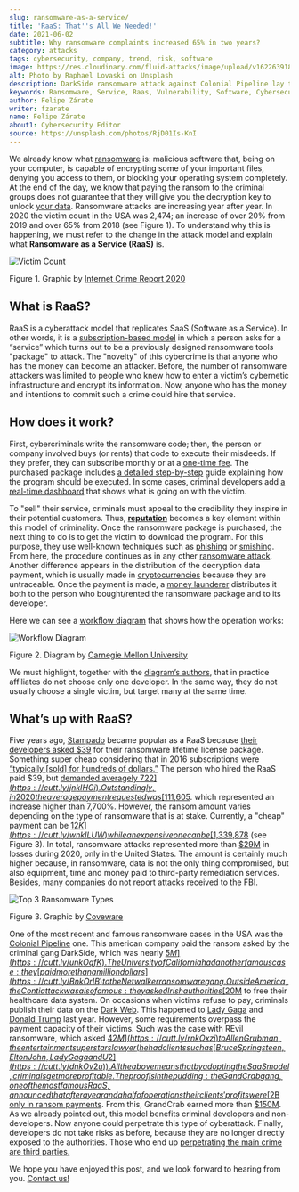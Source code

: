 ```yaml
---
slug: ransomware-as-a-service/
title: 'RaaS: That''s All We Needed!'
date: 2021-06-02
subtitle: Why ransomware complaints increased 65% in two years?
category: attacks
tags: cybersecurity, company, trend, risk, software
image: https://res.cloudinary.com/fluid-attacks/image/upload/v1622639187/blog/raas/cover_pt6ovb.webp
alt: Photo by Raphael Lovaski on Unsplash
description: DarkSide ransomware attack against Colonial Pipeline lay the cards on the table. Ransomware as a Service is at the forefront and here is what we know about it.
keywords: Ransomware, Service, Raas, Vulnerability, Software, Cybersecurity, Ethical Hacking, Processor, Pentesting
author: Felipe Zárate
writer: fzarate
name: Felipe Zárate
about1: Cybersecurity Editor
source: https://unsplash.com/photos/RjD01Is-KnI
---
```


We already know what [ransomware](../ransomware/) is: malicious software
that, being on your computer, is capable of encrypting some of your
important files, denying you access to them, or blocking your operating
system completely. At the end of the day, we know that paying the ransom
to the criminal groups does not guarantee that they will give you the
decryption key to unlock [your data](https://cutt.ly/snkgWa8).
Ransomware attacks are increasing year after year. In 2020 the victim
count in the USA was 2,474; an increase of over 20% from 2019 and over
65% from 2018 (see Figure 1). To understand why this is happening, we
must refer to the change in the attack model and explain what
**Ransomware as a Service (RaaS)** is.

<div class="imgblock">

![Victim Count](https://res.cloudinary.com/fluid-attacks/image/upload/v1622639187/blog/raas/figure1_bvtnmi.webp)

<div class="title">

Figure 1. Graphic by [Internet Crime
Report 2020](https://cutt.ly/mnkPgpH)

</div>

</div>

## What is RaaS?

RaaS is a cyberattack model that replicates SaaS (Software as a
Service). In other words, it is a [subscription-based
model](https://cutt.ly/inkPsE7) in which a person asks for a “service”
which turns out to be a previously designed ransomware tools "package"
to attack. The "novelty" of this cybercrime is that anyone who has the
money can become an attacker. Before, the number of ransomware attackers
was limited to people who knew how to enter a victim’s cybernetic
infrastructure and encrypt its information. Now, anyone who has the
money and intentions to commit such a crime could hire that service.

## How does it work?

First, cybercriminals write the ransomware code; then, the person or
company involved buys (or rents) that code to execute their misdeeds. If
they prefer, they can subscribe monthly or at a [one-time
fee](https://cutt.ly/nnkUXle). The purchased package includes [a
detailed step-by-step](https://cutt.ly/wnkUSJ8) guide explaining how the
program should be executed. In some cases, criminal developers add [a
real-time dashboard](https://cutt.ly/ZnkhQh6) that shows what is going
on with the victim.

To "sell" their service, criminals must appeal to the credibility they
inspire in their potential customers. Thus,
[**reputation**](https://cutt.ly/nnkUXle) becomes a key element within
this model of criminality. Once the ransomware package is purchased, the
next thing to do is to get the victim to download the program. For this
purpose, they use well-known techniques such as [phishing](../phishing/)
or [smishing](../smishing). From here, the procedure continues as in any
other [ransomware attack](../ransomware). Another difference appears in
the distribution of the decryption data payment, which is usually made
in [cryptocurrencies](https://cutt.ly/dnkUMwu) because they are
untraceable. Once the payment is made, a [money
launderer](https://cutt.ly/inkU2h8) distributes it both to the person
who bought/rented the ransomware package and to its developer.

Here we can see a [workflow diagram](https://cutt.ly/wnkUSJ8) that shows
how the operation works:

<div class="imgblock">

![Workflow Diagram](https://res.cloudinary.com/fluid-attacks/image/upload/v1622639187/blog/raas/figure2_tzkajt.webp)

<div class="title">

Figure 2. Diagram by [Carnegie Mellon
University](https://cutt.ly/wnkUSJ8)

</div>

</div>

We must highlight, together with the [diagram’s
authors](https://cutt.ly/wnkUSJ8), that in practice affiliates do not
choose only one developer. In the same way, they do not usually choose a
single victim, but target many at the same time.

## What’s up with RaaS?

Five years ago, [Stampado](https://cutt.ly/bnkkbFF) became popular as a
RaaS because [their developers asked $39](https://cutt.ly/lnkIont) for
their ransomware lifetime license package. Something super cheap
considering that in 2016 subscriptions were [“typically \[sold\] for
hundreds of dollars.”](https://cutt.ly/VnkIscy) The person who hired the
RaaS paid $39, but [demanded averagely $722](https://cutt.ly/jnkIHGi).
Outstandingly, in 2020 the average payment requested was
[$111,605](https://cutt.ly/wnkILUW). which represented an increase
higher than 7,700%. However, the ransom amount varies depending on the
type of ransomware that is at stake. Currently, a "cheap" payment can be
[$12K](https://cutt.ly/wnkILUW) while an expensive one can be
[$1,339,878](https://cutt.ly/jnkICV5) (see Figure 3). In total,
ransomware attacks represented more than
[$29M](https://www.ic3.gov/Media/PDF/AnnualReport/2020_IC3Report.pdf) in
losses during 2020, only in the United States. The amount is certainly
much higher because, in ransomware, data is not the only thing
compromised, but also equipment, time and money paid to third-party
remediation services. Besides, many companies do not report attacks
received to the FBI.

<div class="imgblock">

![Top 3 Ransomware Types](https://res.cloudinary.com/fluid-attacks/image/upload/v1622639187/blog/raas/figure3_yfqmlw.webp)

<div class="title">

Figure 3. Graphic by [Coveware](https://cutt.ly/wnkILUW)

</div>

</div>

One of the most recent and famous ransomware cases in the USA was the
[Colonial Pipeline](../pipeline-ransomware-darkside/) one. This american
company paid the ransom asked by the criminal gang DarkSide, which was
nearly [$5M](https://cutt.ly/unkOqfK). The University of California had
another famous case: they [paid more than a million
dollars](https://cutt.ly/BnkOrIB) to the Netwalker ransomware gang.
Outside America, the Conti attack was also famous: they asked Irish
authorities [$20M](https://cutt.ly/xnkOorA) to free their healthcare
data system. On occasions when victims refuse to pay, criminals publish
their data on the [Dark Web](../dark-web/). This happened to [Lady
Gaga](https://cutt.ly/HnkOs3t) and [Donald
Trump](https://cutt.ly/gnkOjR7) last year. However, some requirements
overpass the payment capacity of their victims. Such was the case with
REvil ransomware, which asked [$42M](https://cutt.ly/rnkOxzi) to Allen
Grubman, the entertainment superstars lawyer (he had clients such as
[Bruce Springsteen, Elton John, Lady Gaga and
U2](https://cutt.ly/dnkOv2u)). All the above means that by adopting the
SaaS model, criminals get more profitable. The proof is in the pudding:
the GandCrab gang, one of the most famous RaaS, announced that after a
year and a half of operations their clients' profits were [$2B only in
ransom payments](https://cutt.ly/dnkOQRK). From this, GrandCrab earned
more than [$150M](https://cutt.ly/2nkOEWs). As we already pointed out,
this model benefits criminal developers and non-developers. Now anyone
could perpetrate this type of cyberattack. Finally, developers do not
take risks as before, because they are no longer directly exposed to the
authorities. Those who end up [perpetrating the main crime are third
parties.](https://cutt.ly/2nkOUga)

We hope you have enjoyed this post, and we look forward to hearing from
you. [Contact us\!](../../contact-us/)
